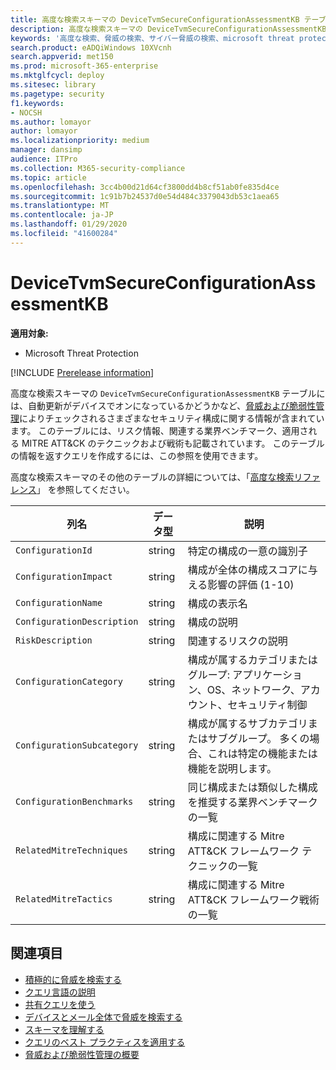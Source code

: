```yaml
---
title: 高度な検索スキーマの DeviceTvmSecureConfigurationAssessmentKB テーブル
description: 高度な検索スキーマの DeviceTvmSecureConfigurationAssessmentKB テーブルに記載される、脅威および脆弱性管理により評価されるさまざまなセキュリティ構成について説明します。
keywords: '高度な検索、脅威の検索、サイバー脅威の検索、microsoft threat protection、microsoft 365、mtp、m365、search、query、テレメトリ、スキーマ参照、kusto、table、column、data type、description、threat & 脆弱性管理、TVM、デバイス管理、セキュリティの構成、MITRE ATT&DeviceTvmSecureConfigurationAssessmentKB: サポート技術情報、KB、'
search.product: eADQiWindows 10XVcnh
search.appverid: met150
ms.prod: microsoft-365-enterprise
ms.mktglfcycl: deploy
ms.sitesec: library
ms.pagetype: security
f1.keywords:
- NOCSH
ms.author: lomayor
author: lomayor
ms.localizationpriority: medium
manager: dansimp
audience: ITPro
ms.collection: M365-security-compliance
ms.topic: article
ms.openlocfilehash: 3cc4b00d21d64cf3800dd4b8cf51ab0fe835d4ce
ms.sourcegitcommit: 1c91b7b24537d0e54d484c3379043db53c1aea65
ms.translationtype: MT
ms.contentlocale: ja-JP
ms.lasthandoff: 01/29/2020
ms.locfileid: "41600284"
---
```

# <a name="devicetvmsecureconfigurationassessmentkb"></a>DeviceTvmSecureConfigurationAssessmentKB

**適用対象:**
- Microsoft Threat Protection

[!INCLUDE [Prerelease information](../includes/prerelease.md)]

高度な検索スキーマの `DeviceTvmSecureConfigurationAssessmentKB` テーブルには、自動更新がデバイスでオンになっているかどうかなど、[脅威および脆弱性管理](https://docs.microsoft.com/windows/security/threat-protection/microsoft-defender-atp/next-gen-threat-and-vuln-mgt)によりチェックされるさまざまなセキュリティ構成に関する情報が含まれています。 このテーブルには、リスク情報、関連する業界ベンチマーク、適用される MITRE ATT&CK のテクニックおよび戦術も記載されています。 このテーブルの情報を返すクエリを作成するには、この参照を使用できます。

高度な検索スキーマのその他のテーブルの詳細については、「[高度な検索リファレンス](advanced-hunting-schema-tables.md)」 を参照してください。

| 列名 | データ型 | 説明 |
|-------------|-----------|-------------|
| `ConfigurationId` | string | 特定の構成の一意の識別子 |
| `ConfigurationImpact` | string | 構成が全体の構成スコアに与える影響の評価 (1-10) |
| `ConfigurationName` | string | 構成の表示名 |
| `ConfigurationDescription` | string | 構成の説明 |
| `RiskDescription` | string | 関連するリスクの説明 |
| `ConfigurationCategory` | string | 構成が属するカテゴリまたはグループ: アプリケーション、OS、ネットワーク、アカウント、セキュリティ制御|
| `ConfigurationSubcategory` | string |構成が属するサブカテゴリまたはサブグループ。 多くの場合、これは特定の機能または機能を説明します。 |
| `ConfigurationBenchmarks` | string | 同じ構成または類似した構成を推奨する業界ベンチマークの一覧 |
| `RelatedMitreTechniques` | string | 構成に関連する Mitre ATT&CK フレームワーク テクニックの一覧 |
| `RelatedMitreTactics ` | string | 構成に関連する Mitre ATT&CK フレームワーク戦術の一覧 |

## <a name="related-topics"></a>関連項目

- [積極的に脅威を検索する](advanced-hunting-overview.md)
- [クエリ言語の説明](advanced-hunting-query-language.md)
- [共有クエリを使う](advanced-hunting-shared-queries.md)
- [デバイスとメール全体で脅威を検索する](advanced-hunting-query-emails-devices.md)
- [スキーマを理解する](advanced-hunting-schema-tables.md)
- [クエリのベスト プラクティスを適用する](advanced-hunting-best-practices.md)
- [脅威および脆弱性管理の概要](https://docs.microsoft.com/windows/security/threat-protection/microsoft-defender-atp/next-gen-threat-and-vuln-mgt)
